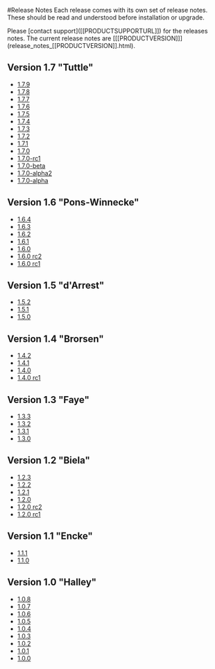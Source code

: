 <!--toc=getting_started-->
#Release Notes
Each release comes with its own set of release notes. These should be read and understood before installation or upgrade.

<white>
Please [contact support]([[PRODUCTSUPPORTURL]]) for the releases notes.
</white>

<nonwhite>
The current release notes are [[[PRODUCTVERSION]]](release_notes_[[PRODUCTVERSION]].html).

## Version 1.7 "Tuttle"
* [1.7.9](release_notes_1.7.9.html)
* [1.7.8](release_notes_1.7.8.html)
* [1.7.7](release_notes_1.7.7.html)
* [1.7.6](release_notes_1.7.6.html)
* [1.7.5](release_notes_1.7.5.html)
* [1.7.4](release_notes_1.7.4.html)
* [1.7.3](release_notes_1.7.3.html)
* [1.7.2](release_notes_1.7.2.html)
* [1.7.1](release_notes_1.7.1.html)
* [1.7.0](release_notes_1.7.0.html)
* [1.7.0-rc1](release_notes_1.7.0-rc1.html)
* [1.7.0-beta](release_notes_1.7.0-beta.html)
* [1.7.0-alpha2](release_notes_1.7.0-alpha2.html)
* [1.7.0-alpha](release_notes_1.7.0-alpha.html)

## Version 1.6 "Pons-Winnecke"
* [1.6.4](release_notes_1.6.4.html)
* [1.6.3](release_notes_1.6.3.html)
* [1.6.2](release_notes_1.6.2.html)
* [1.6.1](release_notes_1.6.1.html)
* [1.6.0](release_notes_1.6.0.html)
* [1.6.0 rc2](release_notes_1.6.0-rc2.html)
* [1.6.0 rc1](release_notes_1.6.0-rc1.html)

## Version 1.5 "d'Arrest"
* [1.5.2](release_notes_1.5.2.html)
* [1.5.1](release_notes_1.5.1.html)
* [1.5.0](release_notes_1.5.0.html)

## Version 1.4 "Brorsen"
* [1.4.2](release_notes_1.4.2.html)
* [1.4.1](release_notes_1.4.1.html)
* [1.4.0](release_notes_1.4.0.html)
* [1.4.0 rc1](release_notes_1.4.0rc1.html)

## Version 1.3 "Faye"
* [1.3.3](release_notes_1.3.3.html)
* [1.3.2](release_notes_1.3.2.html)
* [1.3.1](release_notes_1.3.1.html)
* [1.3.0](release_notes_1.3.0.html)

## Version 1.2 "Biela"
* [1.2.3](release_notes_1.2.3.html)
* [1.2.2](release_notes_1.2.2.html)
* [1.2.1](release_notes_1.2.1.html)
* [1.2.0](release_notes_1.2.0.html)
* [1.2.0 rc2](release_notes_1.2.0rc2.html)
* [1.2.0 rc1](release_notes_1.2.0rc1.html)

## Version 1.1 "Encke"
* [1.1.1](release_notes_1.1.1.html)
* [1.1.0](release_notes_1.1.0.html)

## Version 1.0 "Halley"
* [1.0.8](release_notes_1.0.8.html)
* [1.0.7](release_notes_1.0.7.html)
* [1.0.6](release_notes_1.0.6.html)
* [1.0.5](release_notes_1.0.5.html)
* [1.0.4](release_notes_1.0.4.html)
* [1.0.3](release_notes_1.0.3.html)
* [1.0.2](release_notes_1.0.2.html)
* [1.0.1](release_notes_1.0.1.html)
* [1.0.0](release_notes_1.0.0.html)
</nonwhite>